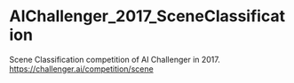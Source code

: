 # AIChallenger_2017_SceneClassification
Scene Classification competition of AI Challenger in 2017. https://challenger.ai/competition/scene
